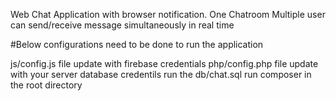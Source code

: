 Web Chat Application with browser notification.
One Chatroom 
Multiple user can send/receive message simultaneously in real time

#Below configurations need to be done to run the application

js/config.js file update with firebase credentials
php/config.php file update with your server database credentils
run the db/chat.sql
run composer in the root directory
